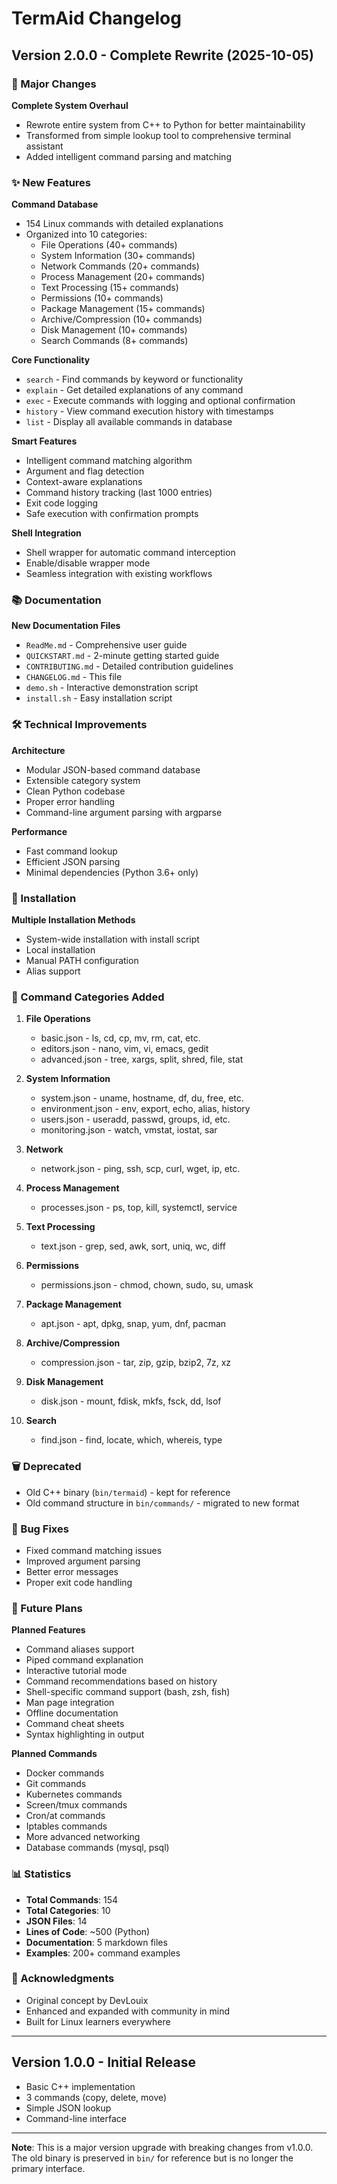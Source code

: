 # TermAid Changelog

## Version 2.0.0 - Complete Rewrite (2025-10-05)

### 🎉 Major Changes

**Complete System Overhaul**
- Rewrote entire system from C++ to Python for better maintainability
- Transformed from simple lookup tool to comprehensive terminal assistant
- Added intelligent command parsing and matching

### ✨ New Features

**Command Database**
- 154 Linux commands with detailed explanations
- Organized into 10 categories:
  - File Operations (40+ commands)
  - System Information (30+ commands)
  - Network Commands (20+ commands)
  - Process Management (20+ commands)
  - Text Processing (15+ commands)
  - Permissions (10+ commands)
  - Package Management (15+ commands)
  - Archive/Compression (10+ commands)
  - Disk Management (10+ commands)
  - Search Commands (8+ commands)

**Core Functionality**
- `search` - Find commands by keyword or functionality
- `explain` - Get detailed explanations of any command
- `exec` - Execute commands with logging and optional confirmation
- `history` - View command execution history with timestamps
- `list` - Display all available commands in database

**Smart Features**
- Intelligent command matching algorithm
- Argument and flag detection
- Context-aware explanations
- Command history tracking (last 1000 entries)
- Exit code logging
- Safe execution with confirmation prompts

**Shell Integration**
- Shell wrapper for automatic command interception
- Enable/disable wrapper mode
- Seamless integration with existing workflows

### 📚 Documentation

**New Documentation Files**
- `ReadMe.md` - Comprehensive user guide
- `QUICKSTART.md` - 2-minute getting started guide
- `CONTRIBUTING.md` - Detailed contribution guidelines
- `CHANGELOG.md` - This file
- `demo.sh` - Interactive demonstration script
- `install.sh` - Easy installation script

### 🛠️ Technical Improvements

**Architecture**
- Modular JSON-based command database
- Extensible category system
- Clean Python codebase
- Proper error handling
- Command-line argument parsing with argparse

**Performance**
- Fast command lookup
- Efficient JSON parsing
- Minimal dependencies (Python 3.6+ only)

### 🔧 Installation

**Multiple Installation Methods**
- System-wide installation with install script
- Local installation
- Manual PATH configuration
- Alias support

### 📝 Command Categories Added

1. **File Operations**
   - basic.json - ls, cd, cp, mv, rm, cat, etc.
   - editors.json - nano, vim, vi, emacs, gedit
   - advanced.json - tree, xargs, split, shred, file, stat

2. **System Information**
   - system.json - uname, hostname, df, du, free, etc.
   - environment.json - env, export, echo, alias, history
   - users.json - useradd, passwd, groups, id, etc.
   - monitoring.json - watch, vmstat, iostat, sar

3. **Network**
   - network.json - ping, ssh, scp, curl, wget, ip, etc.

4. **Process Management**
   - processes.json - ps, top, kill, systemctl, service

5. **Text Processing**
   - text.json - grep, sed, awk, sort, uniq, wc, diff

6. **Permissions**
   - permissions.json - chmod, chown, sudo, su, umask

7. **Package Management**
   - apt.json - apt, dpkg, snap, yum, dnf, pacman

8. **Archive/Compression**
   - compression.json - tar, zip, gzip, bzip2, 7z, xz

9. **Disk Management**
   - disk.json - mount, fdisk, mkfs, fsck, dd, lsof

10. **Search**
    - find.json - find, locate, which, whereis, type

### 🗑️ Deprecated

- Old C++ binary (`bin/termaid`) - kept for reference
- Old command structure in `bin/commands/` - migrated to new format

### 🐛 Bug Fixes

- Fixed command matching issues
- Improved argument parsing
- Better error messages
- Proper exit code handling

### 🎯 Future Plans

**Planned Features**
- Command aliases support
- Piped command explanation
- Interactive tutorial mode
- Command recommendations based on history
- Shell-specific command support (bash, zsh, fish)
- Man page integration
- Offline documentation
- Command cheat sheets
- Syntax highlighting in output

**Planned Commands**
- Docker commands
- Git commands
- Kubernetes commands
- Screen/tmux commands
- Cron/at commands
- Iptables commands
- More advanced networking
- Database commands (mysql, psql)

### 📊 Statistics

- **Total Commands**: 154
- **Total Categories**: 10
- **JSON Files**: 14
- **Lines of Code**: ~500 (Python)
- **Documentation**: 5 markdown files
- **Examples**: 200+ command examples

### 🙏 Acknowledgments

- Original concept by DevLouix
- Enhanced and expanded with community in mind
- Built for Linux learners everywhere

---

## Version 1.0.0 - Initial Release

- Basic C++ implementation
- 3 commands (copy, delete, move)
- Simple JSON lookup
- Command-line interface

---

**Note**: This is a major version upgrade with breaking changes from v1.0.0. The old binary is preserved in `bin/` for reference but is no longer the primary interface.
